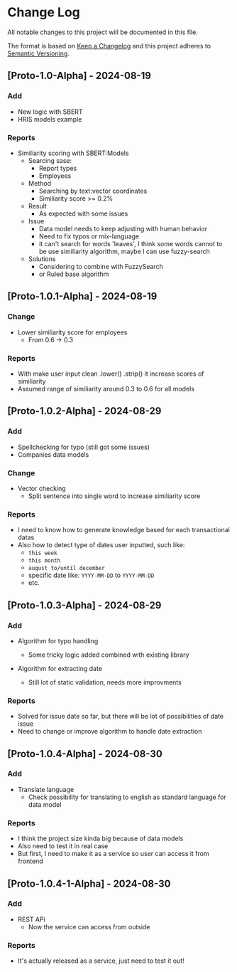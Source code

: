 # Change Log
All notable changes to this project will be documented in this file.
 
The format is based on [Keep a Changelog](http://keepachangelog.com/)
and this project adheres to [Semantic Versioning](http://semver.org/).
 
## [Proto-1.0-Alpha] - 2024-08-19

### Add
- New logic with SBERT
- HRIS models example

### Reports
- Similiarity scoring with SBERT:Models
    - Searcing sase:
        - Report types
        - Employees
    - Method
        - Searching by text:vector coordinates
        - Similiarity score >= 0.2%
    - Result
        - As expected with some issues
    - Issue
        - Data model needs to keep adjusting with human behavior
        - Need to fix typos or mix-language
        - it can't search for words 'leaves', I think some words cannot to be use similiarity algorithm, maybe I can use fuzzy-search
    - Solutions
        - Considering to combine with FuzzySearch
        - or Ruled base algorithm

## [Proto-1.0.1-Alpha] - 2024-08-19

### Change
- Lower similiarity score for employees
    - From 0.6 -> 0.3

### Reports
- With make user input clean .lower() .strip() it increase scores of similiarity
- Assumed range of similiarity around 0.3 to 0.6 for all models

## [Proto-1.0.2-Alpha] - 2024-08-29

### Add
- Spellchecking for typo (still got some issues)
- Companies data models

### Change
- Vector checking
    - Split sentence into single word to increase similiarity score

### Reports
- I need to know how to generate knowledge based for each transactional datas
- Also how to detect type of dates user inputted, such like:
    - `this week`
    - `this month`
    - `august to/until december`
    - specific date like: `YYYY-MM-DD` to `YYYY-MM-DD`
    - etc.

## [Proto-1.0.3-Alpha] - 2024-08-29

### Add
- Algorithm for typo handling
    - Some tricky logic added combined with existing library

- Algorithm for extracting date
    - Still lot of static validation, needs more improvments

### Reports
- Solved for issue date so far, but there will be lot of possibilities of date issue
- Need to change or improve algorithm to handle date extraction

## [Proto-1.0.4-Alpha] - 2024-08-30

### Add
- Translate language
    - Check possibility for translating to english as standard language for data model

### Reports
- I think the project size kinda big because of data models
- Also need to test it in real case
- But first, I need to make it as a service so user can access it from frontend

## [Proto-1.0.4-1-Alpha] - 2024-08-30

### Add
- REST APi
    - Now the service can access from outside

### Reports
- It's actually released as a service, just need to test it out!